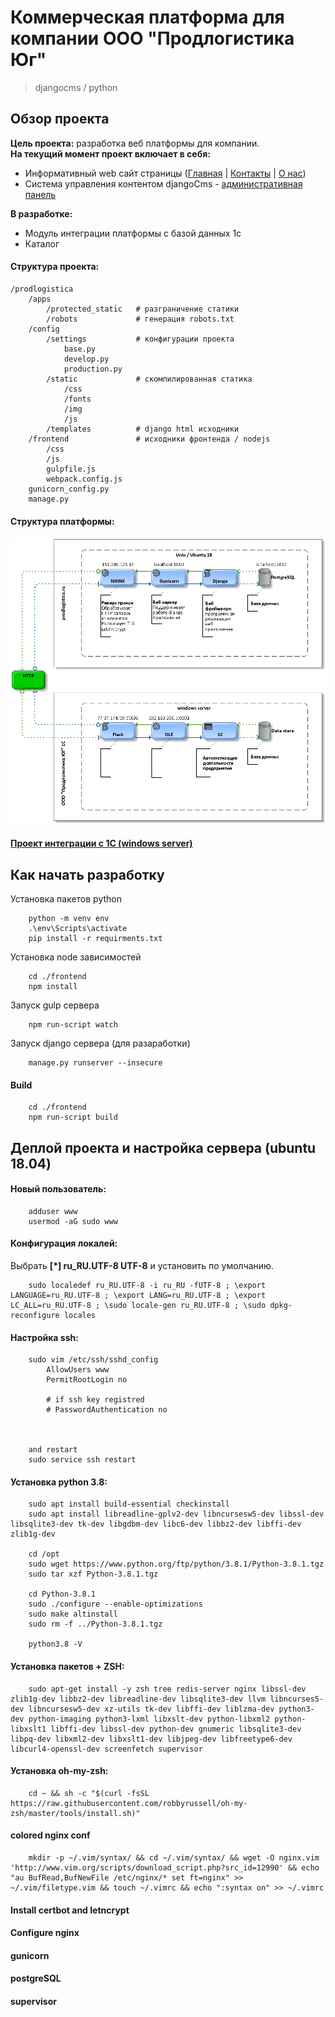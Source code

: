 # Коммерческая платформа для компании ООО "Продлогистика Юг"
>djangocms / python
## Обзор проекта
<b>Цель проекта:</b> разработка веб платформы для компании.<br>
<b>На текущий момент проект включает в себя:</b>
  * Информативный web сайт страницы ([Главная](https://prodlogistica.ru/ru/) | [Контакты](https://prodlogistica.ru/ru/kontakty/) | [О нас](https://prodlogistica.ru/ru/o-kompanii/))
  * Система управления контентом djangoCms - [административная панель](https://prodlogistica.ru/ru/admin)

<b>В разработке:</b>
  * Модуль интеграции платформы с базой данных 1с
  * Каталог
  
#### Структура проекта:

    /prodlogistica
        /apps
            /protected_static   # разграничение статики
            /robots             # генерация robots.txt
        /config
            /settings           # конфигурации проекта
                base.py
                develop.py
                production.py
            /static             # скомпилированная статика
                /css
                /fonts
                /img
                /js
            /templates          # django html исходники
        /frontend               # исходники фронтенда / nodejs 
            /css
            /js
            gulpfile.js
            webpack.config.js
        gunicorn_config.py
        manage.py
        
#### Структура платформы:  
![Структура платформы](media/platform_structure.png)
#### [Проект интеграции с 1С (windows server)](https://github.com/hustonCun/prodlogistica-1C-server) 

## Как начать разработку
Установка пакетов python
```shell script
    python -m venv env
    .\env\Scripts\activate
    pip install -r requirments.txt
```

Установка node зависимостей
```shell script
    cd ./frontend
    npm install
```

Запуск gulp сервера
```shell script
    npm run-script watch
```

Запуск django сервера (для разаработки)
```shell script
    manage.py runserver --insecure
```

#### Build

```shell script
    cd ./frontend
    npm run-script build
```

## Деплой проекта и настройка сервера (ubuntu 18.04)
#### Новый пользователь:
```shell script
    adduser www
    usermod -aG sudo www
```

#### Конфигурация локалей:
Выбрать <b>[*] ru_RU.UTF-8 UTF-8</b> и установить по умолчанию.

```shell script
    sudo localedef ru_RU.UTF-8 -i ru_RU -fUTF-8 ; \export LANGUAGE=ru_RU.UTF-8 ; \export LANG=ru_RU.UTF-8 ; \export LC_ALL=ru_RU.UTF-8 ; \sudo locale-gen ru_RU.UTF-8 ; \sudo dpkg-reconfigure locales
```


#### Настройка ssh:

```shell script
    sudo vim /etc/ssh/sshd_config
        AllowUsers www
        PermitRootLogin no
    
        # if ssh key registred
        # PasswordAuthentication no

    

    and restart
    sudo service ssh restart
```

#### Установка python 3.8:

```shell script
    sudo apt install build-essential checkinstall
    sudo apt install libreadline-gplv2-dev libncursesw5-dev libssl-dev libsqlite3-dev tk-dev libgdbm-dev libc6-dev libbz2-dev libffi-dev zlib1g-dev
    
    cd /opt
    sudo wget https://www.python.org/ftp/python/3.8.1/Python-3.8.1.tgz
    sudo tar xzf Python-3.8.1.tgz
    
    cd Python-3.8.1
    sudo ./configure --enable-optimizations
    sudo make altinstall
    sudo rm -f ../Python-3.8.1.tgz
    
    python3.8 -V
```

#### Установка пакетов + ZSH:
```shell script
    sudo apt-get install -y zsh tree redis-server nginx libssl-dev zlib1g-dev libbz2-dev libreadline-dev libsqlite3-dev llvm libncurses5-dev libncursesw5-dev xz-utils tk-dev libffi-dev liblzma-dev python3-dev python-imaging python3-lxml libxslt-dev python-libxml2 python-libxslt1 libffi-dev libssl-dev python-dev gnumeric libsqlite3-dev libpq-dev libxml2-dev libxslt1-dev libjpeg-dev libfreetype6-dev libcurl4-openssl-dev screenfetch supervisor
```

#### Установка oh-my-zsh:
```shell script
    cd ~ && sh -c "$(curl -fsSL https://raw.githubusercontent.com/robbyrussell/oh-my-zsh/master/tools/install.sh)"
```

#### colored nginx conf
```shell script
    mkdir -p ~/.vim/syntax/ && cd ~/.vim/syntax/ && wget -O nginx.vim 'http://www.vim.org/scripts/download_script.php?src_id=12990' && echo "au BufRead,BufNewFile /etc/nginx/* set ft=nginx" >> ~/.vim/filetype.vim && touch ~/.vimrc && echo ":syntax on" >> ~/.vimrc
```

#### Install certbot and letncrypt
#### Configure nginx
#### gunicorn
#### postgreSQL
#### supervisor

